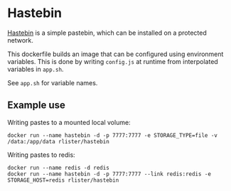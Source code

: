 # Hastebin

[Hastebin](https://github.com/seejohnrun/haste-server) is a simple
pastebin, which can be installed on a protected network.

This dockerfile builds an image that can be configured using
environment variables. This is done by writing `config.js` at runtime
from interpolated variables in `app.sh`.

See `app.sh` for variable names.

## Example use

Writing pastes to a mounted local volume:

```
docker run --name hastebin -d -p 7777:7777 -e STORAGE_TYPE=file -v /data:/app/data rlister/hastebin
```

Writing pastes to redis:

```
docker run --name redis -d redis
docker run --name hastebin -d -p 7777:7777 --link redis:redis -e STORAGE_HOST=redis rlister/hastebin
```
